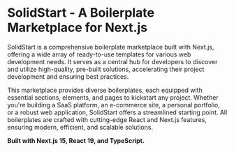 # SolidStart - A Boilerplate Marketplace for Next.js

SolidStart is a comprehensive boilerplate marketplace built with Next.js, offering a wide array of ready-to-use templates for various web development needs. It serves as a central hub for developers to discover and utilize high-quality, pre-built solutions, accelerating their project development and ensuring best practices.

This marketplace provides diverse boilerplates, each equipped with essential sections, elements, and pages to kickstart any project. Whether you're building a SaaS platform, an e-commerce site, a personal portfolio, or a robust web application, SolidStart offers a streamlined starting point. All boilerplates are crafted with cutting-edge React and Next.js features, ensuring modern, efficient, and scalable solutions.

**Built with Next.js 15, React 19, and TypeScript.**
